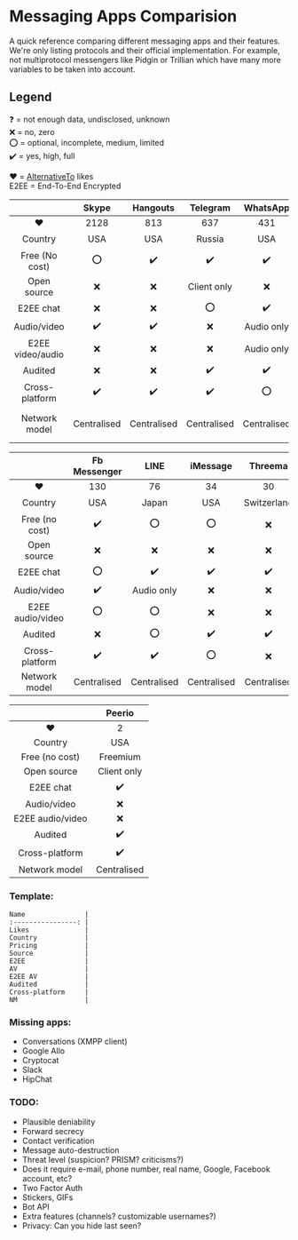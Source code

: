 # Messaging Apps Comparision
A quick reference comparing different messaging apps and their features.
We're only listing protocols and their official implementation. For example, not multiprotocol messengers like Pidgin or Trillian which have many more variables to be taken into account.

## Legend
:question: = not enough data, undisclosed, unknown  
:x: = no, zero  
:o: = optional, incomplete, medium, limited  
:heavy_check_mark: = yes, high, full

:heart: = [AlternativeTo](https://alternativeto.net/) likes  
E2EE = End-To-End Encrypted

|                  | Skype              | Hangouts           | Telegram           | WhatsApp           | Viber              | Tox                | Signal             |  
| :--------------: | :----------------: | :----------------: | :----------------: | :----------------: | :----------------: | :----------------: | :----------------: |  
| :heart:          | 2128               | 813                | 637                | 431                | 246                | 214                | 155                |  
| Country          | USA                | USA                | Russia             | USA                | Japan              | :question:         | USA                |
| Free (No cost)   | :o:                | :heavy_check_mark: | :heavy_check_mark: | :heavy_check_mark: | :o:                | :heavy_check_mark: | :heavy_check_mark: |
| Open source      | :x:                | :x:                | Client only        | :x:                | :x:                | :heavy_check_mark: | :heavy_check_mark: |  
| E2EE chat        | :x:                | :x:                | :o:                | :heavy_check_mark: | :heavy_check_mark: | :heavy_check_mark: | :heavy_check_mark: |  
| Audio/video      | :heavy_check_mark: | :heavy_check_mark: | :x:                | Audio only         | Audio only         | :heavy_check_mark: | Audio only         |  
| E2EE video/audio | :x:                | :x:                | :x:                | Audio only         | :x:                | :heavy_check_mark: | Audio only         |  
| Audited          | :x:                | :x:                | :heavy_check_mark: | :heavy_check_mark: | :heavy_check_mark: | :x:                | :heavy_check_mark: |  
| Cross-platform   | :heavy_check_mark: | :heavy_check_mark: | :heavy_check_mark: | :o:                | :heavy_check_mark: | :heavy_check_mark: | :o:                |  
| Network model    | Centralised        | Centralised        | Centralised        | Centralised        | Centralised        | Peer-to-peer       | Centralised        |  

|                  | Fb Messenger       | LINE               | iMessage           | Threema            | Wire               | Vector             | 
| :--------------: | :----------------: | :----------------: | :----------------: | :----------------: | :----------------: | :----------------: | 
| :heart:          | 130                | 76                 | 34                 | 30                 | 22                 | 17                 |
| Country          | USA                | Japan              | USA                | Switzerland        | Switzerland        | :question:         |
| Free (no cost)   | :heavy_check_mark: | :o:                | :o:                | :x:                | :heavy_check_mark: | :heavy_check_mark: | 
| Open source      | :x:                | :x:                | :x:                | :x:                | :heavy_check_mark: | :heavy_check_mark: | 
| E2EE chat        | :o:                | :heavy_check_mark: | :heavy_check_mark: | :heavy_check_mark: | :heavy_check_mark: | :heavy_check_mark: | 
| Audio/video      | :heavy_check_mark: | Audio only         | :x:                | :x:                | :heavy_check_mark: | :heavy_check_mark: | 
| E2EE audio/video | :o:                | :o:                | :x:                | :x:                | :heavy_check_mark: | :heavy_check_mark: | 
| Audited          | :x:                | :o:                | :heavy_check_mark: | :heavy_check_mark: | :o:                | :x:                |
| Cross-platform   | :heavy_check_mark: | :heavy_check_mark: | :o:                | :x:                | :heavy_check_mark: | :heavy_check_mark: | 
| Network model    | Centralised        | Centralised        | Centralised        | Centralised        | Centralised        | Federated          | 

|                  | Peerio             | 
| :--------------: | :----------------: | 
| :heart:          | 2                  | 
| Country          | USA                | 
| Free (no cost)   | Freemium           | 
| Open source      | Client only        | 
| E2EE chat        | :heavy_check_mark: | 
| Audio/video      | :x:                | 
| E2EE audio/video | :x:                | 
| Audited          | :heavy_check_mark: | 
| Cross-platform   | :heavy_check_mark: |
| Network model    | Centralised        | 

### Template:
```
Name               | 
:----------------: | 
Likes              | 
Country            | 
Pricing            | 
Source             | 
E2EE               | 
AV                 | 
E2EE AV            | 
Audited            | 
Cross-platform     | 
NM                 | 
```

### Missing apps:
- Conversations (XMPP client)
- Google Allo
- Cryptocat
- Slack
- HipChat

### TODO:
- Plausible deniability
- Forward secrecy
- Contact verification
- Message auto-destruction
- Threat level (suspicion? PRISM? criticisms?)
- Does it require e-mail, phone number, real name, Google, Facebook account, etc?
- Two Factor Auth
- Stickers, GIFs
- Bot API
- Extra features (channels? customizable usernames?)
- Privacy: Can you hide last seen?
